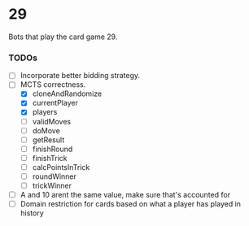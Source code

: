 # 29

Bots that play the card game 29. 

### TODOs
- [ ] Incorporate better bidding strategy.
- [ ] MCTS correctness.
  - [X] cloneAndRandomize
  - [X] currentPlayer
  - [X] players
  - [ ] validMoves
  - [ ] doMove
  - [ ] getResult
  - [ ] finishRound
  - [ ] finishTrick
  - [ ] calcPointsInTrick
  - [ ] roundWinner
  - [ ] trickWinner
- [ ] A and 10 arent the same value, make sure that's accounted for
- [ ] Domain restriction for cards based on what a player has played in history
